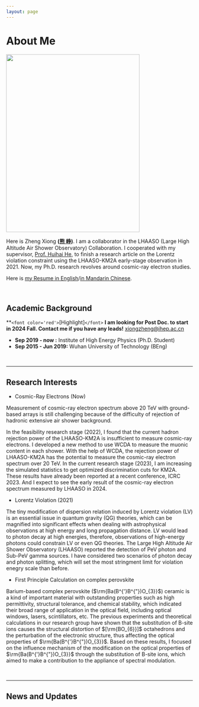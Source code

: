 ```yaml
---
layout: page
---
```

# About Me

<img src="./images/avatar.png" class="floatpic" width="360" height="480">

Here is Zheng Xiong **([熊 峥](https://easel7.github.io/file/C:\Users\Blank\OneDrive\Documents\GitHub\easel7.github.io\file\Resume_CN.pdf))**. I am a collaborator in the LHAASO (Large High Altitude Air Shower Observatory) Collaboration. I cooperated with my supervisor, [Prof. Huihai He](https://people.ucas.ac.cn/~hhh), to finish a  research article on the Lorentz violation constraint using the LHAASO-KM2A early-stage observation in 2021. Now, my Ph.D. research revolves around cosmic-ray electron studies.

Here is [my Resume in English](https://easel7.github.io/file/Resume_EN.pdf)/[in Mandarin Chinese](https://easel7.github.io/file/Resume_EN.pdf).

<br>

## Academic Background

**`<font color='red'>`[Highlight]`</font>` **I am looking for Post Doc. to start in 2024 Fall. Contact me if you have any leads!** [xiongzheng@ihep.ac.cn](mailto:xiongzheng@ihep.ac.cn)

- **Sep 2019 - now :** Institute of High Energy Physics (Ph.D. Student)
- **Sep 2015 - Jun 2019:** Wuhan University of Technology (BEng)

<br>

---

## Research Interests

- Cosmic-Ray Electrons (Now)

Measurement of cosmic-ray electron spectrum above 20 TeV with ground-based arrays is still challenging because of the difficulty of rejection of hadronic extensive air shower background.

In the feasibility research stage (2022), I found that the current hadron rejection power of the LHAASO-KM2A is insufficient to measure cosmic-ray electrons. I developed a new method to use WCDA to measure the muonic content in each shower. With the help of WCDA, the rejection power of LHAASO-KM2A has the potential to measure the cosmic-ray electron spectrum over 20 TeV. In the current research stage (2023), I am increasing the simulated statistics to get optimized discrimination cuts for KM2A. These results have already been reported at a recent conference, ICRC 2023. And I expect to see the early result of the cosmic-ray electron spectrum measured by LHAASO in 2024.

- Lorentz Violation (2021)

The tiny modification of dispersion relation induced by Lorentz violation (LV) is an essential issue in quantum gravity (QG) theories, which can be magnified into significant effects when dealing with astrophysical observations at high energy and long propagation distance. LV would lead to photon decay at high energies, therefore, observations of high-energy photons could constrain LV or even QG theories. The Large High Altitude Air Shower Observatory (LHAASO)  reported the detection of PeV photon and Sub-PeV gamma sources. I have considered two scenarios of photon decay and photon splitting, which will set the most stringment limit for violation enegry scale than before.

- First Principle Calculation on complex perovskite

Barium-based complex perovskite ($\rm{Ba(B^{'}B^{"})O_{3}}$) ceramic is a kind of important material with outstanding properties such as high permittivity, structural tolerance, and chemical stability, which indicated their broad range of application in the optical field, including optical windows, lasers, scintillators, etc. The previous experiments and theoretical calculations in our research group have shown that the substitution of B-site ions causes the structural distortion of $[\rm{BO_{6}}]$ octahedrons and the perturbation of the electronic structure, thus affecting the optical properties of $\rm{Ba(B^{'}B^{"})O_{3}}$. Based on these results, I focused on the influence mechanism of the modification on the optical properties of $\rm{Ba(B^{'}B^{"})O_{3}}$ through the substitution of B-site ions, which aimed to make a contribution to the appliance of spectral modulation.

<br>

---

## News and Updates

<br>
